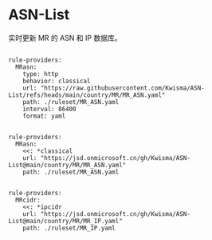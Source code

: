 
# ASN-List

实时更新 MR 的 ASN 和 IP 数据库。

<pre><code class="language-javascript">
rule-providers:
  MRasn:
    type: http
    behavior: classical
    url: "https://raw.githubusercontent.com/Kwisma/ASN-List/refs/heads/main/country/MR/MR_ASN.yaml"
    path: ./ruleset/MR_ASN.yaml
    interval: 86400
    format: yaml
</code></pre>

<pre><code class="language-javascript">
rule-providers:
  MRasn:
    <<: *classical
    url: "https://jsd.onmicrosoft.cn/gh/Kwisma/ASN-List@main/country/MR/MR_ASN.yaml"
    path: ./ruleset/MR_ASN.yaml
</code></pre>

<pre><code class="language-javascript">
rule-providers:
  MRcidr:
    <<: *ipcidr
    url: "https://jsd.onmicrosoft.cn/gh/Kwisma/ASN-List@main/country/MR/MR_IP.yaml"
    path: ./ruleset/MR_IP.yaml
</code></pre>